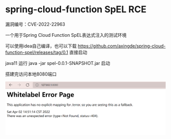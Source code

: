 # spring-cloud-function SpEL RCE 

漏洞编号：CVE-2022-22963

一个用于Spring Cloud Function SpEL表达式注入的测试环境

可以使用idea自己编译，也可以下载 https://github.com/axingde/spring-cloud-function-spel/releases/tag/0.1 直接启动

 java11  运行 java -jar spel-0.0.1-SNAPSHOT.jar 启动

搭建完访问本地8080端口

![20220402145143](img/20220402145143.png)
